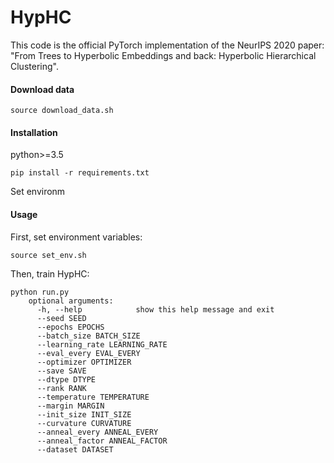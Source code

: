 # HypHC

This code is the official PyTorch implementation of the NeurIPS 2020 paper: "From Trees to Hyperbolic Embeddings and back: Hyperbolic Hierarchical Clustering". 

#### Download data

```source download_data.sh```

#### Installation

python>=3.5

```pip install -r requirements.txt``` 

Set environm

#### Usage

First, set environment variables:

```source set_env.sh```

Then, train HypHC:
```
python run.py
    optional arguments:
      -h, --help            show this help message and exit
      --seed SEED
      --epochs EPOCHS
      --batch_size BATCH_SIZE
      --learning_rate LEARNING_RATE
      --eval_every EVAL_EVERY
      --optimizer OPTIMIZER
      --save SAVE
      --dtype DTYPE
      --rank RANK
      --temperature TEMPERATURE
      --margin MARGIN
      --init_size INIT_SIZE
      --curvature CURVATURE
      --anneal_every ANNEAL_EVERY
      --anneal_factor ANNEAL_FACTOR
      --dataset DATASET
``` 

